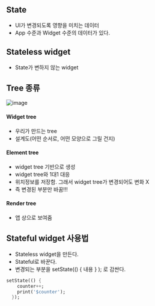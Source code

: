## State
* UI가 변경되도록 영향을 미치는 데이터
* App 수준과 Widget 수준의 데이터가 있다.

## Stateless widget
* State가 변하지 않는 widget


## Tree 종류

![image](https://user-images.githubusercontent.com/63588046/184268960-22102112-de4c-4eac-8726-1491daea11a6.png)

#### Widget tree
* 우리가 만드는 tree
* 설계도(어떤 순서로, 어떤 모양으로 그릴 건지)

#### Element tree
* widget tree 기반으로 생성
* widget tree와 1대1 대응
* 위치정보를 저장함. 그래서 widget tree가 변경되어도 변화 X
* 즉 변경된 부분만 바꿈!!!

#### Render tree
* 앱 상으로 보여줌


## Stateful widget 사용법
* Stateless widget을 만든다.
* Stateful로 바꾼다.
* 변경되는 부분을 setState(() { 내용 } ); 로 감싼다.

```dart
setState(() {
    counter++;
    print('$counter');
  });
```
